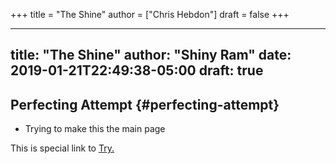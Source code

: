 +++
title = "The Shine"
author = ["Chris Hebdon"]
draft = false
+++

---
title: "The Shine"
author: "Shiny Ram"
date: 2019-01-21T22:49:38-05:00
draft: true
---


## Perfecting Attempt {#perfecting-attempt}

-   Trying to make this the main page

This is special link to [Try.](try.html)
